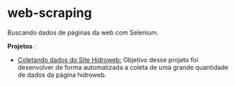 # web-scraping

Buscando dados de páginas da web com Selenium.

__Projetos__ :
 -   [Coletando dados do Site Hidroweb:]() Objetivo desse projeto foi desenvolver de forma automatizada a coleta de uma grande quantidade de dados da página hidroweb.

 
